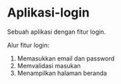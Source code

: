 # Aplikasi-login
Sebuah aplikasi dengan fitur login.

Alur fitur login:
1. Memasukkan email dan password
2. Memvalidasi masukan
3. Menampilkan halaman beranda

